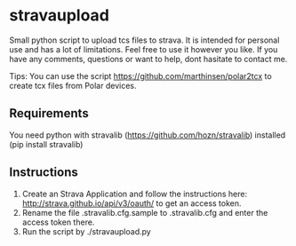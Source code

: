 # stravaupload
Small python script to upload tcs files to strava. It is intended for personal use and has a lot of limitations. Feel free to use it however you like. If you have any comments, questions or want to help, dont hasitate to contact me.

Tips: You can use the script https://github.com/marthinsen/polar2tcx to create tcx files from Polar devices.

## Requirements
You need python with stravalib (https://github.com/hozn/stravalib) installed (pip install stravalib)

## Instructions
1. Create an Strava Application and follow the instructions here: http://strava.github.io/api/v3/oauth/ to get an access token.
2. Rename the file .stravalib.cfg.sample to .stravalib.cfg and enter the access token there.
3. Run the script by ./stravaupload.py


